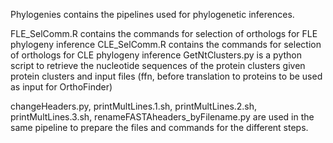 Phylogenies contains the pipelines used for phylogenetic inferences.

FLE_SelComm.R contains the commands for selection of orthologs for FLE phylogeny inference
CLE_SelComm.R contains the commands for selection of orthologs for CLE phylogeny inference
GetNtClusters.py is a python script to retrieve the nucleotide sequences of the protein clusters given protein clusters and input files (ffn, before translation to proteins to be used as input for OrthoFinder)

changeHeaders.py, printMultLines.1.sh, printMultLines.2.sh, printMultLines.3.sh, renameFASTAheaders_byFilename.py are used in the same pipeline to prepare the files and commands for the different steps.
